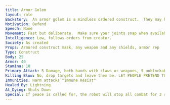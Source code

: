 ```yaml
---
title: Armor Golem
layout: role
Backstory:  An armor golem is a mindless ordered construct.  They may have a number of orders and are smart enough to remember the orders, but are not smart enough to make their own decisions.  These are made by the Robot Librarian to guard his home and himself.These are suits of armor and weapons that are animated to defend an area determined by the robot librarian or other creator.
Motivation: Defend
Speech: None
Movement: Fast but deliberate.  Make sure your joints snap when available to do so.
Intelligence: Low, follows orders from creator.
Society: As created
Props: Armored construct mask, any weapon and any shields, armor rep
Type: Construct
Body: 25
Armor: 40
Stamina: 10
Primary Attack: 5 Damage, both hands with claws or weapons, 5 unblockable damage with firearms
Killing Blow: No, drop targets and leave them be. LET PEOPLE PRETEND TO BE DOWN
Immunities: Harm attacks "Immune Resist"
Healed_By: Lightning
At_Dying: Shuts Down
Special: If peace is called for, the robot will stop all combat for 3 second (Internal count),  If hit with Shatter or Destroy condition, reduce primary attack to 2 damage as attached weapons are broken.
---
```

